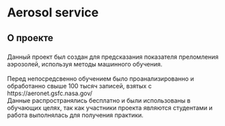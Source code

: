 <h1 align="left">Aerosol service</h1>

###

<h2 align="left">О проекте</h2>

###

<p align="left">Данный проект был создан для предсказания показателя преломления аэрозолей, используя методы машинного обучения.<br><br>Перед непосредсвенно обучением было проанализированно и обработанно свыше 100 тысяч записей, взятых с https://aeronet.gsfc.nasa.gov/<br>Данные распространялись бесплатно и были использованы в обучающих целях, так как участники проекта являются студентами и работа выполнялась для получения практики.</p>

###


###
